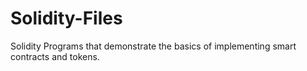 # Solidity-Files
Solidity Programs that demonstrate the basics of implementing smart contracts and tokens.
